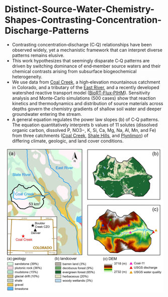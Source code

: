 # Distinct-Source-Water-Chemistry-Shapes-Contrasting-Concentration-Discharge-Patterns


- Contrasting concentration‐discharge (C‐Q) relationships have been observed widely, yet a mechanistic framework that can interpret diverse patterns remains elusive. 
- This work hypothesizes that seemingly disparate C‐Q patterns are driven by switching dominance of end‐member source waters and their chemical contrasts arising from subsurface biogeochemical heterogeneity. 
- We use data from [Coal Creek](https://www.coalcreek.org/), a high‐elevation mountainous catchment in Colorado, and a tributary of the [East River](https://watershed.lbl.gov/), and a recently developed watershed reactive transport model ([BioRT‐Flux‐PIHM](https://github.com/PSUmodeling/BioRT-Flux-PIHM)). Sensitivity analysis and Monte‐Carlo simulations (500 cases) show that reaction kinetics and thermodynamics and distribution of source materials across depths govern the chemistry gradients of shallow soil water and deeper groundwater entering the stream. 
- A general equation regulates the power law slopes (b) of C‐Q patterns. The equation quantitatively interprets b values of 11 solutes (dissolved organic carbon, dissolved P, NO3−, K, Si, Ca, Mg, Na, Al, Mn, and Fe) from three catchments ([Coal Creek](https://www.coalcreek.org/), [Shale Hills](https://czo-archive.criticalzone.org/shale-hills/), and [Plynlimon](https://www.ceh.ac.uk/our-science/monitoring-site/plynlimon-critical-zone-observatory)) of differing climate, geologic, and land cover conditions. 


<img src="/figures/figure1.jpg" alt="Study site: Coal Creek Watershed" width="600">
